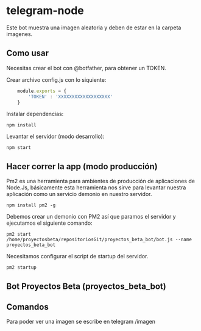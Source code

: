 # telegram-node

Este bot muestra una imagen aleatoria y deben de estar en la carpeta imagenes.

## Como usar
Necesitas crear el bot con @botfather, para obtener un TOKEN.

Crear archivo config.js con lo siquiente:

```js
    module.exports = {
        'TOKEN' : 'XXXXXXXXXXXXXXXXXXX'
    }
```

Instalar dependencias:

    npm install

Levantar el servidor (modo desarrollo):

    npm start
    
## Hacer correr la app (modo producción)
Pm2 es una herramienta para ambientes de producción de aplicaciones de Node.Js, básicamente esta herramienta nos sirve para levantar nuestra aplicación como un servicio demonio en nuestro servidor.
    
    npm install pm2 -g

Debemos crear un demonio con PM2 así que paramos el servidor y ejecutamos el siguiente comando:
    
    pm2 start /home/proyectosbeta/repositoriosGit/proyectos_beta_bot/bot.js --name proyectos_beta_bot

Necesitamos configurar el script de startup del servidor.
    
    pm2 startup

## Bot Proyectos Beta (proyectos_beta_bot)


## Comandos
Para poder ver una imagen se escribe en telegram /imagen

